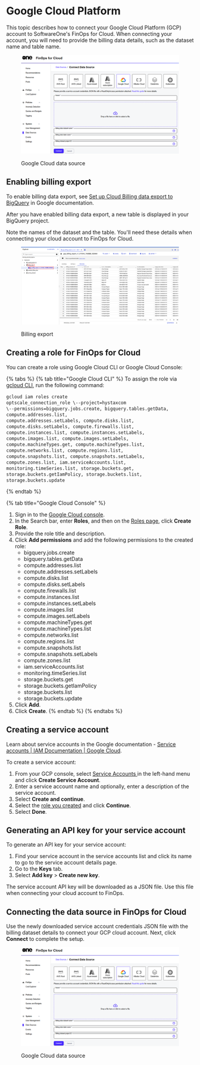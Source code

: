 # Google Cloud Platform

This topic describes how to connect your Google Cloud Platform (GCP) account to SoftwareOne's FinOps for Cloud. When connecting your account, you will need to provide the billing data details, such as the dataset name and table name.&#x20;

<figure><img src="../../../../.gitbook/assets/GCP.png" alt=""><figcaption><p>Google Cloud data source</p></figcaption></figure>

## Enabling billing export <a href="#enable-billing-export" id="enable-billing-export"></a>

To enable billing data export, see [Set up Cloud Billing data export to BigQuery](https://cloud.google.com/billing/docs/how-to/export-data-bigquery-setup) in Google documentation.

After you have enabled billing data export, a new table is displayed in your BigQuery project.&#x20;

Note the names of the dataset and the table. You'll need these details when connecting your cloud account to FinOps for Cloud.

<figure><img src="../../../../.gitbook/assets/gcp_billingdata_export.png" alt=""><figcaption><p>Billing export</p></figcaption></figure>

## Creating a role for FinOps for Cloud <a href="#prepare-a-role-for-optscale" id="prepare-a-role-for-optscale"></a>

You can create a role using Google Cloud CLI or Google Cloud Console:

{% tabs %}
{% tab title="Google Cloud CLI" %}
To assign the role via [gcloud CLI](https://cloud.google.com/sdk/gcloud), run the following command:

```
gcloud iam roles create
optscale_connection_role \--project=hystaxcom
\--permissions=bigquery.jobs.create, bigquery.tables.getData, compute.addresses.list, 
compute.addresses.setLabels, compute.disks.list, compute.disks.setLabels, compute.firewalls.list, 
compute.instances.list, compute.instances.setLabels, compute.images.list, compute.images.setLabels,
compute.machineTypes.get, compute.machineTypes.list, compute.networks.list, compute.regions.list, 
compute.snapshots.list, compute.snapshots.setLabels, compute.zones.list, iam.serviceAccounts.list,
monitoring.timeSeries.list, storage.buckets.get, storage.buckets.getIamPolicy, storage.buckets.list, 
storage.buckets.update
```
{% endtab %}

{% tab title="Google Cloud Console" %}
1. Sign in to the [Google Cloud console](https://console.cloud.google.com/welcome).
2. In the Search bar, enter **Roles**, and then on the [Roles page](https://console.cloud.google.com/iam-admin/roles), click **Create Role**.&#x20;
3. Provide the role title and description.
4. Click **Add permissions** and add the following permissions to the created role:
   * bigquery.jobs.create
   * bigquery.tables.getData
   * compute.addresses.list
   * compute.addresses.setLabels
   * compute.disks.list
   * compute.disks.setLabels
   * compute.firewalls.list
   * compute.instances.list
   * compute.instances.setLabels
   * compute.images.list
   * compute.images.setLabels
   * compute.machineTypes.get
   * compute.machineTypes.list
   * compute.networks.list
   * compute.regions.list
   * compute.snapshots.list
   * compute.snapshots.setLabels
   * compute.zones.list
   * iam.serviceAccounts.list
   * monitoring.timeSeries.list
   * storage.buckets.get
   * storage.buckets.getIamPolicy
   * storage.buckets.list
   * storage.buckets.update
5. Click **Add**.
6. Click **Create**.
{% endtab %}
{% endtabs %}

## Creating a service account <a href="#create-service-account" id="create-service-account"></a>

Learn about service accounts in the Google documentation - [Service accounts | IAM Documentation | Google Cloud](https://cloud.google.com/iam/docs/service-accounts).&#x20;

To create a service account:

1. From your GCP console, select [Service Accounts ](https://console.cloud.google.com/iam-admin/serviceaccounts)in the left-hand menu and click **Create Service Account**.
2. Enter a service account name and optionally, enter a description of the service account.
3. Select **Create and continue**.
4. Select the [role you created](google-cloud-platform.md#prepare-a-role-for-optscale) and click **Continue**.
5. Select **Done**.

## Generating an API key for your service account <a href="#generate-api-key-for-your-service-account" id="generate-api-key-for-your-service-account"></a>

To generate an API key for your service account:

1. Find your service account in the service accounts list and click its name to go to the service account details page.
2. Go to the **Keys** tab.
3. Select **Add key** > **Create new key**.&#x20;

The service account API key will be downloaded as a JSON file. Use this file when connecting your cloud account to FinOps.

## Connecting the data source in FinOps for Cloud <a href="#connect-data-source-in-optscale" id="connect-data-source-in-optscale"></a>

Use the newly downloaded service account credentials JSON file with the billing dataset details to connect your GCP cloud account. Next, click **Connect** to complete the setup.

<figure><img src="../../../../.gitbook/assets/GCP.png" alt=""><figcaption><p>Google Cloud data source</p></figcaption></figure>
